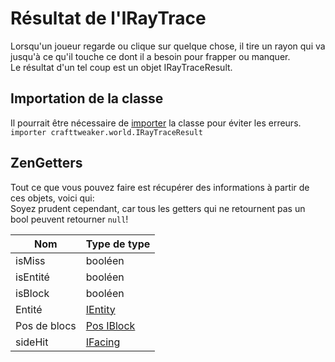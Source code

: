 # Résultat de l'IRayTrace

Lorsqu'un joueur regarde ou clique sur quelque chose, il tire un rayon qui va jusqu'à ce qu'il touche ce dont il a besoin pour frapper ou manquer.  
Le résultat d'un tel coup est un objet IRayTraceResult.

## Importation de la classe

Il pourrait être nécessaire de [importer](/AdvancedFunctions/Import/) la classe pour éviter les erreurs.  
`importer crafttweaker.world.IRayTraceResult`

## ZenGetters

Tout ce que vous pouvez faire est récupérer des informations à partir de ces objets, voici qui:  
Soyez prudent cependant, car tous les getters qui ne retournent pas un bool peuvent retourner `null`!

| Nom          | Type de type                            |
| ------------ | --------------------------------------- |
| isMiss       | booléen                                 |
| isEntité     | booléen                                 |
| isBlock      | booléen                                 |
| Entité       | [IEntity](/Vanilla/Entities/IEntity/)   |
| Pos de blocs | [Pos IBlock](/Vanilla/World/IBlockPos/) |
| sideHit      | [IFacing](/Vanilla/World/IFacing/)      |
